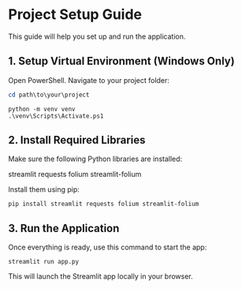 # Project Setup Guide

This guide will help you set up and run the application.

## 1. Setup Virtual Environment (Windows Only)

Open PowerShell. Navigate to your project folder:

```powershell
cd path\to\your\project
```
```
python -m venv venv
.\venv\Scripts\Activate.ps1
```
## 2. Install Required Libraries
Make sure the following Python libraries are installed:

streamlit
requests
folium
streamlit-folium

Install them using pip:
```
pip install streamlit requests folium streamlit-folium
```
## 3. Run the Application
Once everything is ready, use this command to start the app:
```
streamlit run app.py
```
This will launch the Streamlit app locally in your browser.
